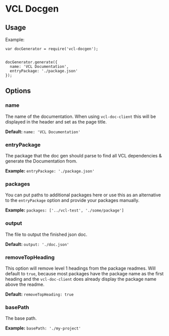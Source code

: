 VCL Docgen
==========


## Usage

Example:

```
var docGenerator = require('vcl-docgen');


docGenerator.generate({
  name: 'VCL Documentation',
  entryPackage: './package.json'
});

```

## Options

### name
The name of the documentation. When using `vcl-doc-client` this will be
displayed in the header and set as the page title.

**Default:** `name: 'VCL Documentation'`

### entryPackage
The package that the doc gen should parse to find all VCL dependencies &
generate the Documentation from.

**Example:** `entryPackage: './package.json'`

### packages
You can put paths to additional packages here or use this as an alternative to
the `entryPackage` option and provide your packages manually.

**Example:** `packages: ['../vcl-test', './some/package']`

### output
The file to output the finished json doc.

**Default:** `output: './doc.json'`

### removeTopHeading
This option will remove level 1 headings from the package readmes. Will default
to `true`, because most packages have the package name as the first heading and
the `vcl-doc-client` does already display the package name above the readme.

**Default:** `removeTopHeading: true`

### basePath
The base path.

**Example:** `basePath: './my-project'`
